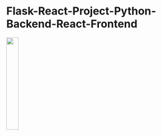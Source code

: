 # Flask-React-Project-Python-Backend-React-Frontend
[<img src="https://i.ytimg.com/vi/7LNl2JlZKHA/mqdefault.jpg" width="25%">](https://www.youtube.com/watch?v=7LNl2JlZKHA "How to Create a Flask + React Project | Python Backend + React Frontend")
